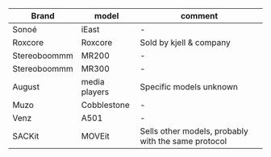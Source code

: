 |Brand | model | comment |
|------|------|--------|
| Sonoé | iEast | -
| Roxcore | Roxcore | Sold by kjell & company |
| Stereoboommm  | MR200 | - |
| Stereoboommm  | MR300 | - |
| August  | media players | Specific models unknown |
| Muzo | Cobblestone | -|
|Venz |A501| - |
| SACKit | MOVEit | Sells other models, probably with the same protocol |
